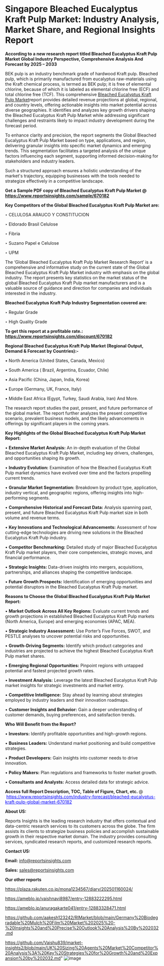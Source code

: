 # Singapore Bleached Eucalyptus Kraft Pulp Market: Industry Analysis, Market Share, and Regional Insights Report

<strong>According to a new research report titled Bleached Eucalyptus Kraft Pulp Market Global Industry Perspective, Comprehensive Analysis And Forecast by 2025 – 2033</strong>

BEK pulp is an industry benchmark grade of hardwood Kraft pulp. Bleached pulp, which is primarily manufactured from eucalyptus raw-materials using the Kraft chemical process, is termed as BEK pulp; it is free of elemental chlorine, because of which it is labeled as elemental chlorine free (ECF) and total chlorine free (TCF). This comprehensive <a href=https://www.reportsinsights.com/sample/670182>Bleached Eucalyptus Kraft Pulp Market</a>report provides detailed revenue projections at global, regional, and country levels, offering actionable insights into market potential across diverse geographies. It identifies and analyzes key growth drivers shaping the Bleached Eucalyptus Kraft Pulp Market while addressing significant challenges and restraints likely to impact industry development during the forecast period.

To enhance clarity and precision, the report segments the Global Bleached Eucalyptus Kraft Pulp Market based on type, applications, and region, delivering granular insights into specific market dynamics and emerging trends. This segmentation facilitates a targeted analysis of the unique factors influencing each segment, supporting informed decision-making for stakeholders and industry leaders.

Such a structured approach ensures a holistic understanding of the market's trajectory, equipping businesses with the tools needed to strategize effectively in a competitive landscape.

<strong>Get a Sample PDF copy of Bleached Eucalyptus Kraft Pulp Market </strong><strong>@<a href=https://www.reportsinsights.com/sample/670182 style=color:#0000ff;> https://www.reportsinsights.com/sample/670182</a></strong></font>

<strong>Key Competitors of the Global Bleached Eucalyptus Kraft Pulp Market are:</strong>

‣ CELULOSA ARAUCO Y CONSTITUCION

‣ Eldorado Brasil Celulose

‣ Fibria

‣ Suzano Papel e Celulose

‣ UPM

The ‘Global Bleached Eucalyptus Kraft Pulp Market Research Report’ is a comprehensive and informative study on the current state of the Global Bleached Eucalyptus Kraft Pulp Market industry with emphasis on the global industry. The report presents key statistics on the market status of the global Bleached Eucalyptus Kraft Pulp market manufacturers and is a valuable source of guidance and direction for companies and individuals interested in the industry.

<strong>Bleached Eucalyptus Kraft Pulp Industry Segmentation covered are:</strong>

‣ Regular Grade

‣ High Quality Grade

<strong>To get this report at a profitable rate.: <a href=https://www.reportsinsights.com/discount/670182 style=color:#0000ff;>https://www.reportsinsights.com/discount/670182</a></strong></font>

<strong>Regional Bleached Eucalyptus Kraft Pulp Market (Regional Output, Demand &amp; Forecast by Countries):-</strong>

• North America (United States, Canada, Mexico)

• South America ( Brazil, Argentina, Ecuador, Chile)

• Asia Pacific (China, Japan, India, Korea)

• Europe (Germany, UK, France, Italy)

• Middle East Africa (Egypt, Turkey, Saudi Arabia, Iran) And More.

The research report studies the past, present, and future performance of the global market. The report further analyzes the present competitive scenario, prevalent business models, and the likely advancements in offerings by significant players in the coming years.

<strong>Key Highlights of the Global Bleached Eucalyptus Kraft Pulp Market Report:</strong>

• <strong>Extensive Market Analysis:</strong> An in-depth evaluation of the Global Bleached Eucalyptus Kraft Pulp Market, including key drivers, challenges, and opportunities shaping its growth.

• <strong>Industry Evolution:</strong> Examination of how the Bleached Eucalyptus Kraft Pulp market dynamics have evolved over time and the factors propelling current trends.

• <strong>Granular Market Segmentation:</strong> Breakdown by product type, application, industry vertical, and geographic regions, offering insights into high-performing segments.

• <strong>Comprehensive Historical and Forecast Data:</strong> Analysis spanning past, present, and future Bleached Eucalyptus Kraft Pulp market size in both volume and revenue terms.

• <strong>Key Innovations and Technological Advancements:</strong> Assessment of how cutting-edge technologies are driving new solutions in the Bleached Eucalyptus Kraft Pulp industry.

• <strong>Competitor Benchmarking:</strong> Detailed study of major Bleached Eucalyptus Kraft Pulp market players, their core competencies, strategic moves, and financial performance.

• <strong>Strategic Insights:</strong> Data-driven insights into mergers, acquisitions, partnerships, and alliances shaping the competitive landscape.

• <strong>Future Growth Prospects:</strong> Identification of emerging opportunities and potential disruptors in the Bleached Eucalyptus Kraft Pulp market.

<strong>Reasons to Choose the Global Bleached Eucalyptus Kraft Pulp Market Report:</strong>

• <strong>Market Outlook Across All Key Regions:</strong> Evaluate current trends and growth projections in established Bleached Eucalyptus Kraft Pulp markets (North America, Europe) and emerging economies (APAC, MEA).

• <strong>Strategic Industry Assessment:</strong> Use Porter’s Five Forces, SWOT, and PESTLE analyses to uncover potential risks and opportunities.

• <strong>Growth-Driving Segments:</strong> Identify which product categories and industries are projected to achieve the highest Bleached Eucalyptus Kraft Pulp market shares.

• <strong>Emerging Regional Opportunities:</strong> Pinpoint regions with untapped potential and fastest projected growth rates.

• <strong>Investment Analysis:</strong> Leverage the latest Bleached Eucalyptus Kraft Pulp market insights for strategic investments and market entry.

• <strong>Competitive Intelligence:</strong> Stay ahead by learning about strategies employed by industry leaders and their innovation roadmaps.

• <strong>Customer Insights and Behavior:</strong> Gain a deeper understanding of customer demands, buying preferences, and satisfaction trends.

<strong>Who Will Benefit from the Report?</strong>

• <strong>Investors:</strong> Identify profitable opportunities and high-growth regions.

• <strong>Business Leaders:</strong> Understand market positioning and build competitive strategies.

• <strong>Product Developers:</strong> Gain insights into customer needs to drive innovation.

• <strong>Policy Makers:</strong> Plan regulations and frameworks to foster market growth.

• <strong>Consultants and Analysts:</strong> Access detailed data for strategic advice.
</ul>
<strong>Access full Report Description, TOC, Table of Figure, Chart, etc. </strong>@  <a href=https://www.reportsinsights.com/industry-forecast/bleached-eucalyptus-kraft-pulp-global-market-670182 style=color:#0000ff;>https://www.reportsinsights.com/industry-forecast/bleached-eucalyptus-kraft-pulp-global-market-670182</a></font>

<strong><strong>About US</strong>:</strong>

Reports Insights is the leading research industry that offers contextual and data-centric research services to its customers across the globe. The firm assists its clients to strategize business policies and accomplish sustainable growth in their respective market domain. The industry provides consulting services, syndicated research reports, and customized research reports.

<strong>Contact US:</strong>

<p class=""""><b>Email:</b> <a href=mailto:info@reportsinsights.com>info@reportsinsights.com</a></p>
<p class=""""><b>Sales:</b> <a href=mailto:sales@reportsinsights.com>sales@reportsinsights.com</a></p>

<strong>Our other reports</strong>

<a href=https://plaza.rakuten.co.jp/mona1234567/diary/202501160024/>https://plaza.rakuten.co.jp/mona1234567/diary/202501160024/</a>

<a href=https://ameblo.jp/vaishnavi8987/entry-12883222295.html>https://ameblo.jp/vaishnavi8987/entry-12883222295.html</a>

<a href=https://ameblo.jp/anuragakarte041/entry-12883328471.html>https://ameblo.jp/anuragakarte041/entry-12883328471.html</a>

<a href=https://github.com/aakesh123242/RIMarket/blob/main/Germany%20Biodegradable%20Mulch%20Film%20Market%202025%20-%20Insights%20and%20Precise%20Outlook%20Analysis%20By%202032.md>https://github.com/aakesh123242/RIMarket/blob/main/Germany%20Biodegradable%20Mulch%20Film%20Market%202025%20-%20Insights%20and%20Precise%20Outlook%20Analysis%20By%202032.md</a>

<a href=https://github.com/Vaishu839/market-insights2/blob/main/UK%20Sizing%20Agents%20Market%20Competitor%20Analysis%3A%20Key%20Strategies%20for%20Growth%20and%20Expansion%20by%202032.md>https://github.com/Vaishu839/market-insights2/blob/main/UK%20Sizing%20Agents%20Market%20Competitor%20Analysis%3A%20Key%20Strategies%20for%20Growth%20and%20Expansion%20by%202032.md</a>"
![image](https://github.com/user-attachments/assets/9d7f1628-f368-4964-b043-c1ed37423780)
